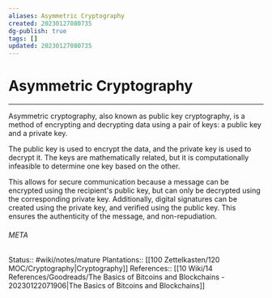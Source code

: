 ```yaml
---
aliases: Asymmetric Cryptography
created: 20230127080735
dg-publish: true
tags: []
updated: 20230127080735
---
```

# Asymmetric Cryptography
---
Asymmetric cryptography, also known as public key cryptography, is a method of encrypting and decrypting data using a pair of keys: a public key and a private key.

The public key is used to encrypt the data, and the private key is used to decrypt it. The keys are mathematically related, but it is computationally infeasible to determine one key based on the other.

This allows for secure communication because a message can be encrypted using the recipient's public key, but can only be decrypted using the corresponding private key. Additionally, digital signatures can be created using the private key, and verified using the public key. This ensures the authenticity of the message, and non-repudiation.



###### META
Status:: #wiki/notes/mature 
Plantations:: [[100 Zettelkasten/120 MOC/Cryptography\|Cryptography]]
References:: [[10 Wiki/14 References/Goodreads/The Basics of Bitcoins and Blockchains - 20230122071906\|The Basics of Bitcoins and Blockchains]]
